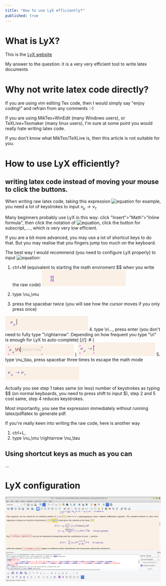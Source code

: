 ```yaml
---
title: "How to use LyX efficiently?"
published: true
---
```



# What is LyX?
This is the [LyX website](https://www.lyx.org/)

My answer to the question:
it is a very very efficient tool to write latex documents

# Why not write latex code directly?
If you are using vim editing Tex code, then I would simply say "enjoy coding!" and refrain from any comments :-)

If you are using MikTex+WinEdit (many Windows users), or TeXLive+Texmaker (many linux users), I'm sure at some point you would really hate writing latex code.

If you don't know what MikTex/TeXLive is, then this article is not suitable for you.

# How to use LyX efficiently?
## writing latex code instead of moving your mouse to click the buttons.
When writing raw latex code, taking this expression 
![equation](https://latex.codecogs.com/gif.download?%24%5Cnu_%5Cmu%20%5Crightarrow%20%5Cnu_%5Ctau%24) for example, you need a lot of keystrokes to input
$\nu_\mu \rightarrow \nu_\tau$

Many beginners probably use LyX in this way:
click "Insert">"Math">"Inline formula", then click the notation of ![equation](https://latex.codecogs.com/gif.download?%24%5Cnu%24), click the button for subscript,...., which is very very low efficient.

If you are a bit more advanced, you may use a lot of shortcut keys to do that. But you may realise that you fingers jump too much on the keyboard.

The best way I would recommend (you need to configure LyX properly) to input ![equation](https://latex.codecogs.com/gif.download?%24%5Cnu_%5Cmu%20%5Crightarrow%20%5Cnu_%5Ctau%24):

1. ctrl+M (equivalent to starting the math enviroment $$ when you write the raw code) 
![Image description](/image/lyx_try_1.png)

2. type \nu_\mu
3. press the spacebar twice (you will see how the cursor moves if you only press once)

![Image description](/image/lyx_try_2.png)
4. type \ri..., press enter (you don't need to fully type "\rightarrow". Depending on how frequent you type "\ri" is enough for LyX to auto-complete)
[//]: # (![Image description](/image/lyx_try_3.png) )
![Image description](/image/lyx_try_4.png)
5. type \nu_\tau, press spacebar three times to escape the math mode

![Image description](/image/lyx_try_5.png)

Actually you see step 1 takes same (or less) number of keystrokes as typing $$ (on normal keyboards, you need to press shift to input $), step 2 and 5 cost same, step 4 reduces keystrokes.

Most importantly, you see the expression immediately without running latex/pdflatex to generate pdf.

If you're really keen into writing the raw code, here is another way
1. ctrl+L,
2. type \nu_\mu \rightarrow \nu_\tau

## Using shortcut keys as much as you can

...

# LyX configuration
![Image description](/image/lyx_use.png)
